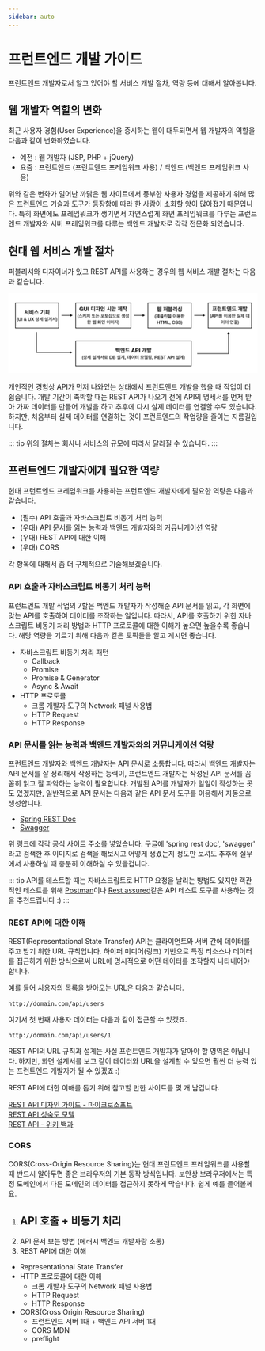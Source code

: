 ```yaml
---
sidebar: auto
---
```


# 프런트엔드 개발 가이드

프런트엔드 개발자로서 알고 있어야 할 서비스 개발 절차, 역량 등에 대해서 알아봅니다.

## 웹 개발자 역할의 변화

최근 사용자 경험(User Experience)을 중시하는 웹이 대두되면서 웹 개발자의 역할을 다음과 같이 변화하였습니다.

- 예전 : 웹 개발자 (JSP, PHP + jQuery)
- 요즘 : 프런트엔드 (프런트엔드 프레임워크 사용) / 백엔드 (백엔드 프레임워크 사용)

위와 같은 변화가 일어난 까닭은 웹 사이트에서 풍부한 사용자 경험을 제공하기 위해 
많은 프런트엔드 기술과 도구가 등장함에 따라 한 사람이 소화할 양이 많아졌기 때문입니다.
특히 화면에도 프레임워크가 생기면서 자연스럽게 화면 프레임워크를 다루는 프런트엔드 개발자와 
서버 프레임워크를 다루는 백엔드 개발자로 각각 전문화 되었습니다.

## 현대 웹 서비스 개발 절차

퍼블리셔와 디자이너가 있고 REST API를 사용하는 경우의 웹 서비스 개발 절차는 다음과 같습니다.

![현대 웹 서비스 개발 절차](./.vuepress/public/images/web-dev-flow.png)

개인적인 경험상 API가 먼저 나와있는 상태에서 프런트엔드 개발을 했을 때 작업이 더 쉽습니다. 개발 기간이 촉박할 때는 REST API가 나오기 전에 API의 명세서를 먼저 받아 가짜 데이터를 만들어 개발을 하고 추후에 다시 실제 데이터를 연결할 수도 있습니다. 하지만, 처음부터 실제 데이터를 연결하는 것이 프런트엔드의 작업량을 줄이는 지름길입니다.

::: tip
위의 절차는 회사나 서비스의 규모에 따라서 달라질 수 있습니다.
:::

## 프런트엔드 개발자에게 필요한 역량

현대 프런트엔드 프레임워크를 사용하는 프런트엔드 개발자에게 필요한 역량은 다음과 같습니다.

- (필수) API 호출과 자바스크립트 비동기 처리 능력
- (우대) API 문서를 읽는 능력과 백엔드 개발자와의 커뮤니케이션 역량
- (우대) REST API에 대한 이해
- (우대) CORS

각 항목에 대해서 좀 더 구체적으로 기술해보겠습니다.

### API 호출과 자바스크립트 비동기 처리 능력

프런트엔드 개발 작업의 7할은 백엔드 개발자가 작성해준 API 문서를 읽고, 각 화면에 맞는 API를 호출하여 데이터를 조작하는 일입니다. 따라서, API를 호출하기 위한 자바스크립트 비동기 처리 방법과 HTTP 프로토콜에 대한 이해가 높으면 높을수록 좋습니다. 해당 역량을 기르기 위해 다음과 같은 토픽들을 알고 계시면 좋습니다.

- 자바스크립트 비동기 처리 패턴
  - Callback
  - Promise
  - Promise & Generator
  - Async & Await
- HTTP 프로토콜
  - 크롬 개발자 도구의 Network 패널 사용법
  - HTTP Request
  - HTTP Response

### API 문서를 읽는 능력과 백엔드 개발자와의 커뮤니케이션 역량

프런트엔드 개발자와 백엔드 개발자는 API 문서로 소통합니다. 따라서 백엔드 개발자는 API 문서를 잘 정리해서 작성하는 능력이, 프런트엔드 개발자는 작성된 API 문서를 꼼꼼히 읽고 잘 파악하는 능력이 필요합니다. 개발된 API를 개발자가 일일이 작성하는 곳도 있겠지만, 일반적으로 API 문서는 다음과 같은 API 문서 도구를 이용해서 자동으로 생성합니다.

- [Spring REST Doc](https://docs.spring.io/spring-restdocs/docs/2.0.3.RELEASE/reference/html5/)
- [Swagger](https://swagger.io/)

위 링크에 각각 공식 사이트 주소를 넣었습니다. 구글에 'spring rest doc', 'swagger' 라고 검색한 후 이미지로 검색을 해보시고 어떻게 생겼는지 정도만 보셔도 추후에 실무에서 사용하실 때 충분히 이해하실 수 있을겁니다.

::: tip
API를 테스트할 때는 자바스크립트로 HTTP 요청을 날리는 방법도 있지만 객관적인 테스트를 위해 [Postman](https://www.getpostman.com/)이나 [Rest assured](http://rest-assured.io/)같은 API 테스트 도구를 사용하는 것을 추천드립니다 :)
:::

### REST API에 대한 이해

REST(Representational State Transfer) API는 클라이언트와 서버 간에 데이터를 주고 받기 위한 URL 규칙입니다. 하이퍼 미디어(링크) 기반으로 특정 리소스나 데이터를 접근하기 위한 방식으로써 URL에 명시적으로 어떤 데이터를 조작할지 나타내어야 합니다. 

예를 들어 사용자의 목록을 받아오는 URL은 다음과 같습니다.

```
http://domain.com/api/users
```

여기서 첫 번째 사용자 데이터는 다음과 같이 접근할 수 있겠죠.

```
http://domain.com/api/users/1
```

REST API의 URL 규칙과 설계는 사실 프런트엔드 개발자가 알아야 할 영역은 아닙니다. 하지만, 화면 설계서를 보고 같이 데이터와 URL을 설계할 수 있으면 훨씬 더 능력 있는 프런트엔드 개발자가 될 수 있겠죠 :)

REST API에 대한 이해를 돕기 위해 참고할 만한 사이트를 몇 개 남깁니다.

[REST API 디자인 가이드 - 마이크로소프트](https://docs.microsoft.com/ko-kr/azure/architecture/best-practices/api-design?fbclid=IwAR3TZPok-d2vsIwMyguAGAzfJS8LK5qITS9a2PE5YeaJBtNsUCrtiFDfg74) <br>
[REST API 성숙도 모델](https://martinfowler.com/articles/richardsonMaturityModel.html) <br>
[REST API - 위키 백과](https://ko.wikipedia.org/wiki/REST)

### CORS

CORS(Cross-Origin Resource Sharing)는 현대 프런트엔드 프레임워크를 사용할 때 반드시 알아두면 좋은 브라우저의 기본 동작 방식입니다. 보안상 브라우저에서는 특정 도메인에서 다른 도메인의 데이터를 접근하지 못하게 막습니다. 쉽게 예를 들어볼께요.



1. API 호출 + 비동기 처리
   - 
2. API 문서 보는 방법 (에러시 백엔드 개발자랑 소통)
3. REST API에 대한 이해
  - Representational State Transfer
- HTTP 프로토콜에 대한 이해
  - 크롬 개발자 도구의 Network 패널 사용법
  - HTTP Request
  - HTTP Response
- CORS(Cross Origin Resource Sharing)
  - 프런트엔드 서버 1대 + 백엔드 API 서버 1대
  - CORS MDN
  - preflight